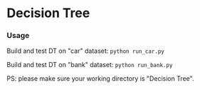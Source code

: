 # Decision Tree
### Usage

Build and test DT on "car" dataset: `python run_car.py`

Build and test DT on "bank" dataset: `python run_bank.py`

PS: please make sure your working directory is "Decision Tree".

